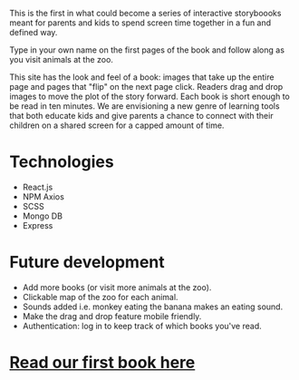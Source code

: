 This is the first in what could become a series of interactive storyboooks meant for parents and kids to spend screen time together in a fun and defined way.

Type in your own name on the first pages of the book and follow along as you visit animals at the zoo.

This site has the look and feel of a book: images that take up the entire page and pages that "flip" on the next page click. Readers drag and drop images to move the plot of the story forward. Each book is short enough to be read in ten minutes. We are envisioning a new genre of learning tools that both educate kids and give parents a chance to connect with their children on a shared screen for a capped amount of time. 

# Technologies
- React.js
- NPM Axios
- SCSS
- Mongo DB
- Express

# Future development
- Add more books (or visit more animals at the zoo).
- Clickable map of the zoo for each animal.
- Sounds added i.e. monkey eating the banana makes an eating sound.
- Make the drag and drop feature mobile friendly.
- Authentication: log in to keep track of which books you've read.

# [Read our first book here](https://babybearbooks.herokuapp.com/)
